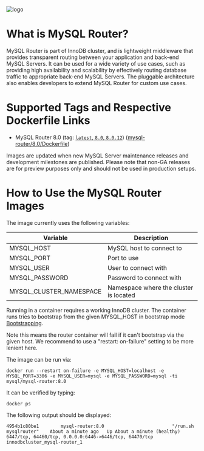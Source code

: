 ![logo](https://www.mysql.com/common/logos/logo-mysql-170x115.png)

# What is MySQL Router?

MySQL Router is part of InnoDB cluster, and is lightweight middleware that
provides transparent routing between your application and back-end MySQL
Servers. It can be used for a wide variety of use cases, such as providing high
availability and scalability by effectively routing database traffic to
appropriate back-end MySQL Servers. The pluggable architecture also enables
developers to extend MySQL Router for custom use cases.

# Supported Tags and Respective Dockerfile Links

* MySQL Router 8.0 (tag: [`latest`, `8.0`, `8.0.12`](https://github.com/mysql/mysql-docker/blob/mysql-router/8.0/Dockerfile)) ([mysql-router/8.0/Dockerfile](https://github.com/mysql/mysql-docker/blob/mysql-router/8.0/Dockerfile))

Images are updated when new MySQL Server maintenance releases and development milestones are published. Please note that non-GA releases are for preview purposes only and should not be used in production setups.

# How to Use the MySQL Router Images

The image currently uses the following variables:

| Variable                     | Description                                 |
| ---------------------------- | ------------------------------------------- |
| MYSQL_HOST                   | MySQL host to connect to                    |
| MYSQL_PORT                   | Port to use                                 |
| MYSQL_USER                   | User to connect with                        |
| MYSQL_PASSWORD               | Password to connect with                    |
| MYSQL_CLUSTER_NAMESPACE      | Namespace where the cluster is located      |

Running in a container requires a working InnoDB cluster. The container runs
tries to bootstrap from the given MYSQL_HOST in bootstrap mode
[Bootstrapping](https://dev.mysql.com/doc/mysql-router/8.0/en/mysql-router-deploying-bootstrapping.html).

Note this means the router container will fail if it can't bootstrap via the
given host. We recommend to use a "restart: on-failure" setting to be more
lenient here.

The image can be run via:

```
docker run --restart on-failure -e MYSQL_HOST=localhost -e MYSQL_PORT=3306 -e MYSQL_USER=mysql -e MYSQL_PASSWORD=mysql -ti mysql/mysql-router:8.0
```

It can be verified by typing:

```
docker ps
```

The following output should be displayed:

```
4954b1c80be1        mysql-router:8.0                         "/run.sh mysqlrouter"    About a minute ago   Up About a minute (healthy)   6447/tcp, 64460/tcp, 0.0.0.0:6446->6446/tcp, 64470/tcp                   innodbcluster_mysql-router_1
```

